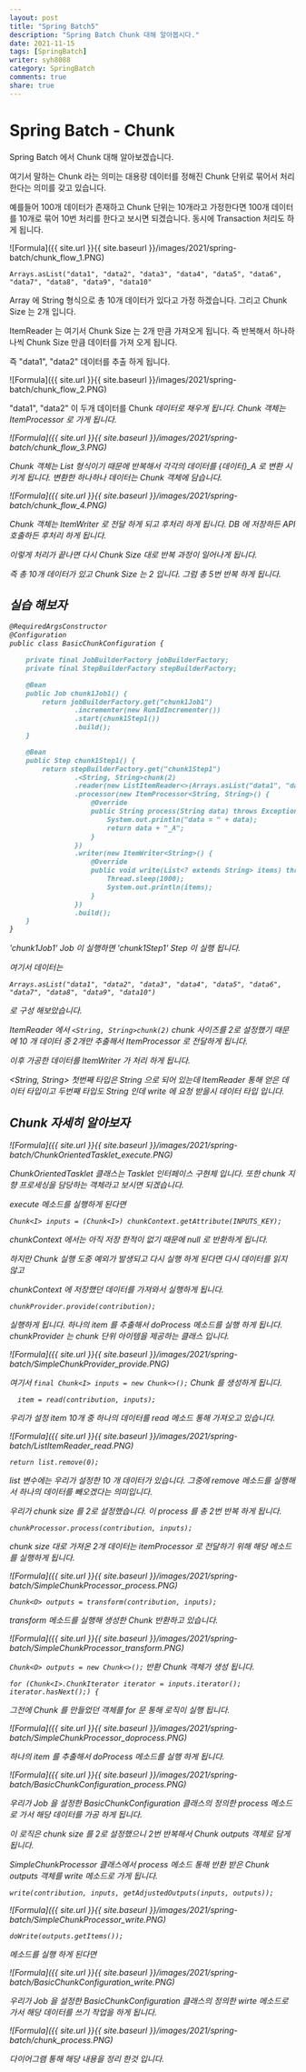 ```yaml
---
layout: post
title: "Spring Batch5"
description: "Spring Batch Chunk 대해 알아봅시다."
date: 2021-11-15
tags: [SpringBatch]
writer: syh8088
category: SpringBatch
comments: true
share: true
---
```

# Spring Batch - Chunk

Spring Batch 에서 Chunk 대해 알아보겠습니다.

여기서 말하는 Chunk 라는 의미는 대용량 데이터를 정해진 Chunk 단위로 묶어서 처리 한다는 의미를 갖고 있습니다.

예를들어 100개 데이터가 존재하고 Chunk 단위는 10개라고 가정한다면 100개 데이터를 10개로 묶어 10번 처리를 한다고 보시면 되겠습니다. 동시에 Transaction 처리도 하게 됩니다.

![Formula]({{ site.url }}{{ site.baseurl }}/images/2021/spring-batch/chunk_flow_1.PNG)

``Arrays.asList("data1", "data2", "data3", "data4", "data5", "data6", "data7", "data8", "data9", "data10"``

Array 에 String 형식으로 총 10개 데이터가 있다고 가정 하겠습니다. 그리고 Chunk Size 는 2개 입니다.

ItemReader 는 여기서  Chunk Size 는 2개 만큼 가져오게 됩니다. 즉 반복해서 하나하나씩 Chunk Size 만큼 데이터를 가져 오게 됩니다.

즉 "data1", "data2" 데이터를 추출 하게 됩니다.

![Formula]({{ site.url }}{{ site.baseurl }}/images/2021/spring-batch/chunk_flow_2.PNG)

"data1", "data2" 이 두개 데이터를 Chunk<I> 데이터로 채우게 됩니다. Chunk<I> 객체는 ItemProcessor 로 가게 됩니다.

![Formula]({{ site.url }}{{ site.baseurl }}/images/2021/spring-batch/chunk_flow_3.PNG)

Chunk<I> 객체는 List 형식이기 때문에 반복해서 각각의 데이터를 {데이터}_A 로 변환 시키게 됩니다. 변환한 하나하나 데이터는 Chunk<O> 객체에 담습니다.

![Formula]({{ site.url }}{{ site.baseurl }}/images/2021/spring-batch/chunk_flow_4.PNG)

Chunk<O> 객체는 ItemWriter 로 전달 하게 되고 후처리 하게 됩니다. DB 에 저장하든 API 호출하든 후처리 하게 됩니다.

이렇게 처리가 끝나면 다시 Chunk Size 대로 반복 과정이 일어나게 됩니다.

즉 총 10개 데이터가 있고 Chunk Size 는 2 입니다. 그럼 총 5번 반복 하게 됩니다.

## 실습 해보자

```markdown
@RequiredArgsConstructor
@Configuration
public class BasicChunkConfiguration {

    private final JobBuilderFactory jobBuilderFactory;
    private final StepBuilderFactory stepBuilderFactory;

    @Bean
    public Job chunk1Job1() {
        return jobBuilderFactory.get("chunk1Job1")
                .incrementer(new RunIdIncrementer())
                .start(chunk1Step1())
                .build();
    }

    @Bean
    public Step chunk1Step1() {
        return stepBuilderFactory.get("chunk1Step1")
                .<String, String>chunk(2)
                .reader(new ListItemReader<>(Arrays.asList("data1", "data2", "data3", "data4", "data5", "data6", "data7", "data8", "data9", "data10")))
                .processor(new ItemProcessor<String, String>() {
                    @Override
                    public String process(String data) throws Exception {
                        System.out.println("data = " + data);
                        return data + "_A";
                    }
                })
                .writer(new ItemWriter<String>() {
                    @Override
                    public void write(List<? extends String> items) throws Exception {
                        Thread.sleep(1000);
                        System.out.println(items);
                    }
                })
                .build();
    }
}
```

'chunk1Job1' Job 이 실행하면 'chunk1Step1' Step 이 실행 됩니다.

여기서 데이터는

``Arrays.asList("data1", "data2", "data3", "data4", "data5", "data6", "data7", "data8", "data9", "data10")``

로 구성 해보았습니다.

ItemReader 에서 ``<String, String>chunk(2)`` chunk 사이즈를 2로 설정했기 때문에 10 개 데이터 중 2개만 추출해서 ItemProcessor 로 전달하게 됩니다.

이후 가공한 데이터를 ItemWriter 가 처리 하게 됩니다.

<String, String> 첫번째 타입은 String 으로 되어 있는데 ItemReader 통해 얻은 데이터 타입이고 두번째 타입도 String 인데 write 에 요청 받을시 데이터 타입 입니다.

## Chunk 자세히 알아보자

![Formula]({{ site.url }}{{ site.baseurl }}/images/2021/spring-batch/ChunkOrientedTasklet_execute.PNG)

ChunkOrientedTasklet 클래스는 Tasklet 인터페이스 구현체 입니다. 또한 chunk 지향 프로세싱을 담당하는 객체라고 보시면 되겠습니다.

execute 메소드를 실행하게 된다면

``Chunk<I> inputs = (Chunk<I>) chunkContext.getAttribute(INPUTS_KEY);``

chunkContext 에서는 아직 저장 한적이 없기 때문에 null 로 반환하게 됩니다.

하지만 Chunk 실행 도중 예외가 발생되고 다시 실행 하게 된다면 다시 데이터를 읽지 않고

chunkContext 에 저장했던 데이터를 가져와서 실행하게 됩니다.

``chunkProvider.provide(contribution);``

실행하게 됩니다.
하나의 item 를 추출해서 doProcess 메소드를 실행 하게 됩니다.
chunkProvider 는 chunk 단위 아이템을 제공하는 클래스 입니다.

![Formula]({{ site.url }}{{ site.baseurl }}/images/2021/spring-batch/SimpleChunkProvider_provide.PNG)

여기서 ``final Chunk<I> inputs = new Chunk<>();`` Chunk<I> 를 생성하게 됩니다.

``	item = read(contribution, inputs);``

우리가 설정 item 10개 중 하나의 데이터를 read 메소드 통해 가져오고 있습니다.

![Formula]({{ site.url }}{{ site.baseurl }}/images/2021/spring-batch/ListItemReader_read.PNG)

``return list.remove(0);``

list 변수에는 우리가 설정한 10 개 데이터가 있습니다. 그중에 remove 메소드를 실행해서 하나의 데이터를 빼오겠다는 의미입니다.

우리가 chunk size 를 2로 설정했습니다. 이 process 를 총 2번 반복 하게 됩니다.


``chunkProcessor.process(contribution, inputs);``

chunk size 대로 가져온 2개 데이터는 itemProcessor 로 전달하기 위해 해당 메소드를 실행하게 됩니다.

![Formula]({{ site.url }}{{ site.baseurl }}/images/2021/spring-batch/SimpleChunkProcessor_process.PNG)

``Chunk<O> outputs = transform(contribution, inputs);``

transform 메소드를 실행해 생성한 Chunk<O> 반환하고 있습니다.

![Formula]({{ site.url }}{{ site.baseurl }}/images/2021/spring-batch/SimpleChunkProcessor_transform.PNG)

``Chunk<O> outputs = new Chunk<>();`` 반환 Chunk<O> 객체가 생성 됩니다.

``for (Chunk<I>.ChunkIterator iterator = inputs.iterator(); iterator.hasNext();) {``

그전에 Chunk<I> 를 만들었던 객체를 for 문 통해 로직이 실행 됩니다.
 
![Formula]({{ site.url }}{{ site.baseurl }}/images/2021/spring-batch/SimpleChunkProcessor_doprocess.PNG)

하나의 item 를 추출해서 doProcess 메소드를 실행 하게 됩니다.

![Formula]({{ site.url }}{{ site.baseurl }}/images/2021/spring-batch/BasicChunkConfiguration_process.PNG)

우리가 Job 을 설정한 BasicChunkConfiguration 클래스의 정의한 process 메소드로 가서 해당 데이터를 가공 하게 됩니다.

이 로직은 chunk size 를 2로 설정했으니 2번 반복해서 Chunk<O> outputs 객체로 담게 됩니다.

SimpleChunkProcessor 클래스에서 process 메소드 통해 반환 받은 Chunk<O> outputs 객체를 write 메소드로 가게 됩니다.

``write(contribution, inputs, getAdjustedOutputs(inputs, outputs));``

![Formula]({{ site.url }}{{ site.baseurl }}/images/2021/spring-batch/SimpleChunkProcessor_write.PNG)

``doWrite(outputs.getItems());``

메소드를 실행 하게 된다면

![Formula]({{ site.url }}{{ site.baseurl }}/images/2021/spring-batch/BasicChunkConfiguration_write.PNG)

우리가 Job 을 설정한 BasicChunkConfiguration 클래스의 정의한 wirte 메소드로 가서 해당 데이터를 쓰기 작업을 하게 됩니다.

![Formula]({{ site.url }}{{ site.baseurl }}/images/2021/spring-batch/chunk_process.PNG)

다이어그램 통해 해당 내용을 정리 한것 입니다.
